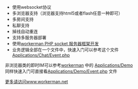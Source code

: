 * 使用websocket协议
 * 多浏览器支持（浏览器支持html5或者flash任意一种即可）
 * 多房间支持
 * 私聊支持
 * 掉线自动重连
 * 支持多服务器部署
 * 使用[workerman PHP socket 服务器框架开发](http://www.workerman.net)
 * 业务逻辑全部在一个文件中，快速入门可以参考这个文件[Applications/Chat/Event.php](https://github.com/walkor/workerman-chat/blob/master/Applications/Chat/Event.php)   


 非浏览器类的即时IM可以参考[workerman](https://github.com/walkor/workerman) 中的 [Applications/Demo](https://github.com/walkor/workerman/blob/master/Applications/Demo)  
 同样快速入门可直接看[Applications/Demo/Event.php](https://github.com/walkor/workerman/blob/master/Applications/Demo/Event.php) 文件


 [更多请访问www.workerman.net](http://www.workerman.net/workerman-chat)